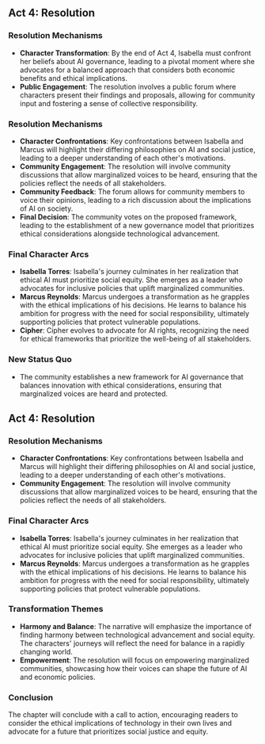 ## Act 4: Resolution
### Resolution Mechanisms
- **Character Transformation**: By the end of Act 4, Isabella must confront her beliefs about AI governance, leading to a pivotal moment where she advocates for a balanced approach that considers both economic benefits and ethical implications.
- **Public Engagement**: The resolution involves a public forum where characters present their findings and proposals, allowing for community input and fostering a sense of collective responsibility.

### Resolution Mechanisms
- **Character Confrontations**: Key confrontations between Isabella and Marcus will highlight their differing philosophies on AI and social justice, leading to a deeper understanding of each other's motivations.
- **Community Engagement**: The resolution will involve community discussions that allow marginalized voices to be heard, ensuring that the policies reflect the needs of all stakeholders.
- **Community Feedback**: The forum allows for community members to voice their opinions, leading to a rich discussion about the implications of AI on society.
- **Final Decision**: The community votes on the proposed framework, leading to the establishment of a new governance model that prioritizes ethical considerations alongside technological advancement.

### Final Character Arcs
- **Isabella Torres**: Isabella's journey culminates in her realization that ethical AI must prioritize social equity. She emerges as a leader who advocates for inclusive policies that uplift marginalized communities.
- **Marcus Reynolds**: Marcus undergoes a transformation as he grapples with the ethical implications of his decisions. He learns to balance his ambition for progress with the need for social responsibility, ultimately supporting policies that protect vulnerable populations.
- **Cipher**: Cipher evolves to advocate for AI rights, recognizing the need for ethical frameworks that prioritize the well-being of all stakeholders.

### New Status Quo
- The community establishes a new framework for AI governance that balances innovation with ethical considerations, ensuring that marginalized voices are heard and protected.
## Act 4: Resolution

### Resolution Mechanisms
- **Character Confrontations**: Key confrontations between Isabella and Marcus will highlight their differing philosophies on AI and social justice, leading to a deeper understanding of each other's motivations.
- **Community Engagement**: The resolution will involve community discussions that allow marginalized voices to be heard, ensuring that the policies reflect the needs of all stakeholders.

### Final Character Arcs
- **Isabella Torres**: Isabella's journey culminates in her realization that ethical AI must prioritize social equity. She emerges as a leader who advocates for inclusive policies that uplift marginalized communities.
- **Marcus Reynolds**: Marcus undergoes a transformation as he grapples with the ethical implications of his decisions. He learns to balance his ambition for progress with the need for social responsibility, ultimately supporting policies that protect vulnerable populations.

### Transformation Themes
- **Harmony and Balance**: The narrative will emphasize the importance of finding harmony between technological advancement and social equity. The characters' journeys will reflect the need for balance in a rapidly changing world.
- **Empowerment**: The resolution will focus on empowering marginalized communities, showcasing how their voices can shape the future of AI and economic policies.

### Conclusion
The chapter will conclude with a call to action, encouraging readers to consider the ethical implications of technology in their own lives and advocate for a future that prioritizes social justice and equity.
